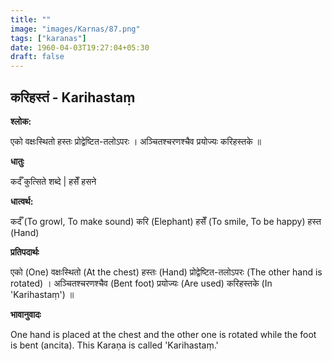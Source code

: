 ```yaml
---
title: ""
image: "images/Karnas/87.png"
tags: ["karanas"]
date: 1960-04-03T19:27:04+05:30
draft: false
---
```


## करिहस्तं - Karihastaṃ

**श्लोक:**

एको वक्षःस्थितो हस्तः प्रोद्वेष्टित-तलोऽपरः । अञ्चितश्चरणश्चैव प्रयोज्यः करिहस्तके ॥

**धातुः**

कर्दँ कुत्सिते शब्दे |
हसेँ हसने

**धात्वर्थ:**

कर्दँ (To growl, To make sound) करि (Elephant)
हसेँ (To smile, To be happy) हस्त (Hand)

**प्रतिपदार्थः**

एको (One) वक्षःस्थितो (At the chest) हस्तः (Hand) प्रोद्वेष्टित-तलोऽपरः (The other hand is rotated) । अञ्चितश्चरणश्चैव (Bent foot) प्रयोज्यः (Are used) करिहस्तके (In 'Karihastaṃ') ॥

**भावानुवादः**

One hand is placed at the chest and the other one is rotated while the foot is bent (ancita). This Karaṇa is called 'Karihastaṃ.'
